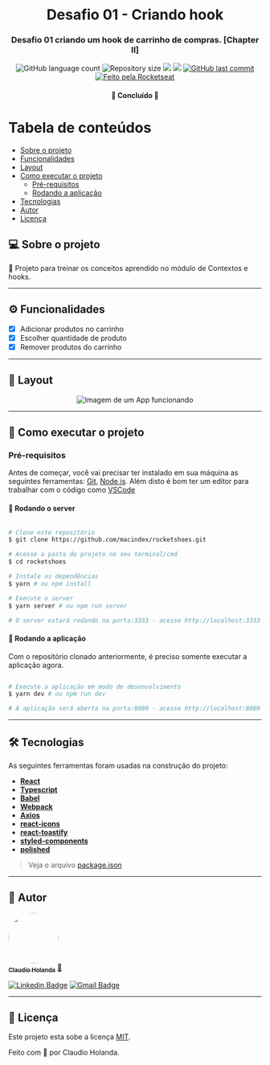 <h1 align="center">
			Desafio 01 - Criando hook
</h1>

<h3 align="center">
    Desafio 01 criando um hook de carrinho de compras. [Chapter II]
</h3>

<p align="center">
  <img alt="GitHub language count" src="https://img.shields.io/github/languages/count/macindex/rocketshoes?style=flat-square&&color=%2304D361" />

  <img alt="Repository size" src="https://img.shields.io/github/repo-size/macindex/rocketshoes?style=flat-square" />
	
  <img src="https://img.shields.io/github/stars/macindex/rocketshoes?style=flat-square" />
  
  <img src="https://img.shields.io/github/license/macindex/rocketshoes?style=flat-square" />

  <a href="https://github.com/macindex/rocketshoes/commits/main">
    <img alt="GitHub last commit" src="https://img.shields.io/github/last-commit/macindex/rocketshoes?style=flat-square&">
  </a>

  <a href="https://rocketseat.com.br">
    <img alt="Feito pela Rocketseat" src="https://img.shields.io/badge/feito%20por-%20BClaudio-Holanda-%237519C1?style=flat-square&">
  </a>
  
 
</p>

<h4 align="center">
	🚀 Concluído 🚀
</h4>

Tabela de conteúdos
=================
<!--ts-->
   * [Sobre o projeto](#-sobre-o-projeto)
   * [Funcionalidades](#%EF%B8%8F-funcionalidades)
   * [Layout](#-layout)
   * [Como executar o projeto](#-como-executar-o-projeto)
     * [Pré-requisitos](#pré-requisitos)
     * [Rodando a aplicação](#-rodando-a-aplicação)
   * [Tecnologias](#-tecnologias)
   * [Autor](#-autor)
   * [Licença](#-licença)
<!--te-->


## 💻 Sobre o projeto

💪 Projeto para treinar os conceitos aprendido no módulo de Contextos e hooks.

---

## ⚙️ Funcionalidades

- [x] Adicionar produtos no carrinho
- [x] Escolher quantidade de produto
- [x] Remover produtos do carrinho

---

## 🎨 Layout

<p align="center" style="display: flex; align-items: flex-start; justify-content: center;">
  <img alt="Imagem de um App funcionando" title="App rocketshoes, desafio do Ignite" src="https://raw.githubusercontent.com/macindex/rocketshoes/master/.github/preview.gif" />
</p>

---

## 🚀 Como executar o projeto

### Pré-requisitos

Antes de começar, você vai precisar ter instalado em sua máquina as seguintes ferramentas:
[Git](https://git-scm.com), [Node.js](https://nodejs.org/en/). 
Além disto é bom ter um editor para trabalhar com o código como [VSCode](https://code.visualstudio.com/)




#### 🧭 Rodando o server

```bash

# Clone este repositório
$ git clone https://github.com/macindex/rocketshoes.git

# Acesse a pasta do projeto no seu terminal/cmd
$ cd rocketshoes

# Instale as dependências
$ yarn # ou npm install

# Execute o server
$ yarn server # ou npm run server

# O server estará rodando na porta:3333 - acesse http://localhost:3333

```

#### 🧭 Rodando a aplicação

Com o repositório clonado anteriormente, é preciso somente executar a aplicação agora.

```bash

# Execute a aplicação em modo de desenvolvimento
$ yarn dev # ou npm run dev

# A aplicação será aberta na porta:8080 - acesse http://localhost:8080

```

---

## 🛠 Tecnologias

As seguintes ferramentas foram usadas na construção do projeto:

-   **[React](https://reactjs.org/)**
-   **[Typescript](https://www.typescriptlang.org/)**
-   **[Babel](https://babeljs.io/)**
-   **[Webpack](https://webpack.js.org/)**
-   **[Axios](https://github.com/axios/axios)**
-   **[react-icons](https://react-icons.github.io/react-icons/)**
-   **[react-toastify](https://github.com/fkhadra/react-toastify#readme)**
-   **[styled-components](https://styled-components.com/)**
-   **[polished](https://polished.js.org/)**


> Veja o arquivo  [package.json](https://github.com/macindex/rocketshoes/blob/master/package.json)

---

## 🦸 Autor

<a href="https://app.rocketseat.com.br/me/macindex">
 <img style="border-radius: 50%;" src="https://avatars.githubusercontent.com/u/7672997?v=4" width="100px;" alt=""/>
 <br />
 <sub><b>Claudio Holanda</b></sub></a> <a href="https://app.rocketseat.com.br/me/macindex" title="Rocketseat">🚀</a>
 <br />

[![Linkedin Badge](https://img.shields.io/badge/-%20Becali-blue?style=flat-square&logo=Linkedin&logoColor=white&link=https://www.linkedin.com/in/claudio-holanda/)](https://www.linkedin.com/in/claudio-holanda/) 
[![Gmail Badge](https://img.shields.io/badge/-conteudoch@gmail.com-c14438?style=flat-square&logo=Gmail&logoColor=white&link=mailto:conteudoch@gmail.com)](mailto:conteudoch@gmail.com)

---

## 📝 Licença

Este projeto esta sobe a licença [MIT](./LICENSE).

Feito com 💜 por Claudio Holanda.
